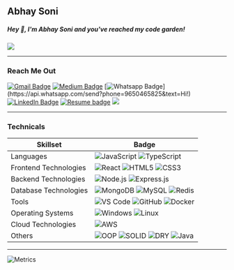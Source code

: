 ## Abhay Soni

<!--
**Abhay-soni-developer/Abhay-soni-developer** is a ✨ _special_ ✨ repository because its `README.md` (this file) appears on your GitHub profile.

Here are some ideas to get you started:

- 🔭 I’m currently working on ...
- 🌱 I’m currently learning ...
- 👯 I’m looking to collaborate on ...
- 🤔 I’m looking for help with ...
- 💬 Ask me about ...
- 📫 How to reach me: ...
- 😄 Pronouns: ...
- ⚡ Fun fact: ...
-->

##### Hey 👋, I'm Abhay Soni and you've reached my code garden! 
![](http://github-profile-summary-cards.vercel.app/api/cards/profile-details?username=Abhay-soni-developer&theme=github)

 ---
### Reach Me Out
[![Gmail Badge](https://img.shields.io/badge/-Gmail-c14438?style=flat-square&logo=Gmail&logoColor=white&link=mailto:abhaysoni.developer@gmail.com)](mailto:abhaysoni.developer@gmail.com) [![Medium Badge](https://img.shields.io/badge/-Medium-000?style=flat-square&logo=Medium&logoColor=white&&linkhttps://medium.com/@abhaysoni.developer)](https://medium.com/@abhaysoni.developer) [![Whatsapp Badge](https://img.shields.io/badge/-Whatsapp-4CA143?style=flat-square&labelColor=4CA143&logo=whatsapp&logoColor=white&link=https://api.whatsapp.com/send?phone=9650465825&text=Hi!)](https://api.whatsapp.com/send?phone=9650465825&text=Hi!) [![LinkedIn Badge](https://img.shields.io/badge/-LinkedIn-blue)](https://www.linkedin.com/in/abhay-soni-dev/) [![Resume badge](https://img.shields.io/badge/-My%20Resume-blueviolet)](https://img.shields.io/badge/-My%20Resume-blueviolet) [![](https://img.shields.io/badge/Call%20Me%20At-%2B91%209650465825-orange)]()

---
###  Technicals
| Skillset              | Badge                                                                                                       |
|-----------------------|-------------------------------------------------------------------------------------------------------------|
| Languages             | ![JavaScript](https://img.shields.io/badge/JavaScript-F7DF1E?style=for-the-badge&logo=javascript&logoColor=black) ![TypeScript](https://img.shields.io/badge/TypeScript-007ACC?style=for-the-badge&logo=typescript&logoColor=white) |
| Frontend Technologies | ![React](https://img.shields.io/badge/React-61DAFB?style=for-the-badge&logo=react&logoColor=black) ![HTML5](https://img.shields.io/badge/HTML5-E34F26?style=for-the-badge&logo=html5&logoColor=white) ![CSS3](https://img.shields.io/badge/CSS3-1572B6?style=for-the-badge&logo=css3&logoColor=white) |
| Backend Technologies  | ![Node.js](https://img.shields.io/badge/Node.js-339933?style=for-the-badge&logo=nodedotjs&logoColor=white) ![Express.js](https://img.shields.io/badge/Express.js-000000?style=for-the-badge&logo=express&logoColor=white) |
| Database Technologies | ![MongoDB](https://img.shields.io/badge/MongoDB-47A248?style=for-the-badge&logo=mongodb&logoColor=white) ![MySQL](https://img.shields.io/badge/MySQL-4479A1?style=for-the-badge&logo=mysql&logoColor=white) ![Redis](https://img.shields.io/badge/Redis-DC382D?style=for-the-badge&logo=redis&logoColor=white) |
| Tools                 | ![VS Code](https://img.shields.io/badge/VS%20Code-0078D4?style=for-the-badge&logo=visual-studio-code&logoColor=white) ![GitHub](https://img.shields.io/badge/GitHub-181717?style=for-the-badge&logo=github&logoColor=white) ![Docker](https://img.shields.io/badge/Docker-2496ED?style=for-the-badge&logo=docker&logoColor=white) |
| Operating Systems     | ![Windows](https://img.shields.io/badge/Windows-0078D6?style=for-the-badge&logo=windows&logoColor=white) ![Linux](https://img.shields.io/badge/Linux-FCC624?style=for-the-badge&logo=linux&logoColor=black) |
| Cloud Technologies    | ![AWS](https://img.shields.io/badge/AWS-232F3E?style=for-the-badge&logo=amazon-aws&logoColor=white) |
| Others                | ![OOP](https://img.shields.io/badge/OOP-000000?style=for-the-badge&logo=java&logoColor=white) ![SOLID](https://img.shields.io/badge/SOLID-7F7F7F?style=for-the-badge&logo=java&logoColor=white) ![DRY](https://img.shields.io/badge/DRY-4CAF50?style=for-the-badge&logo=java&logoColor=white) ![Java](https://img.shields.io/badge/Java-007396?style=for-the-badge&logo=java&logoColor=white) |
---

![Metrics](https://metrics.lecoq.io/Abhay-soni-developer?template=classic&base.header=0&base.activity=0&base.community=0&base.repositories=0&base.metadata=0&notable=1&achievements=1&base=header%2C%20activity%2C%20community%2C%20repositories%2C%20metadata&base.indepth=false&base.hireable=false&base.skip=false&achievements=false&achievements.threshold=C&achievements.secrets=true&achievements.display=compact&achievements.limit=0&notable=false&notable.from=organization&notable.repositories=false&notable.indepth=false&notable.types=commit&notable.self=false&config.timezone=Asia%2FCalcutta)

